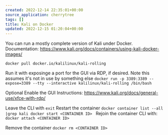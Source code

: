 ```yaml
---
created: 2022-12-14 22:35:01+00:00
source_application: cherrytree
tags: []
title: Kali on Docker
updated: 2022-12-15 01:20:04+00:00
---
```



You can run a mostly complete version of Kali under Docker.  
Documentation: <https://www.kali.org/docs/containers/using-kali-docker-images/>


`docker pull docker.io/kalilinux/kali-rolling`

Run it with exposinge a port for the GUI via RDP, if desired.  Note this assumes it's not in use by something else
`docker run -p 3389:3389 --expose=3389 --tty --interactive kalilinux/kali-rolling /bin/bash`


Optional Enable the GUI 
Instructions: <https://www.kali.org/docs/general-use/xfce-with-rdp/>  


Leave the CLI with `exit`
Restart the container
`docker container list --all |grep kali
docker start <CONTAINER ID>
`
Rejoin the container CLI with: 
`docker attach <CONTAINER ID>`

Remove the container 
`docker rm <CONTAINER ID>`